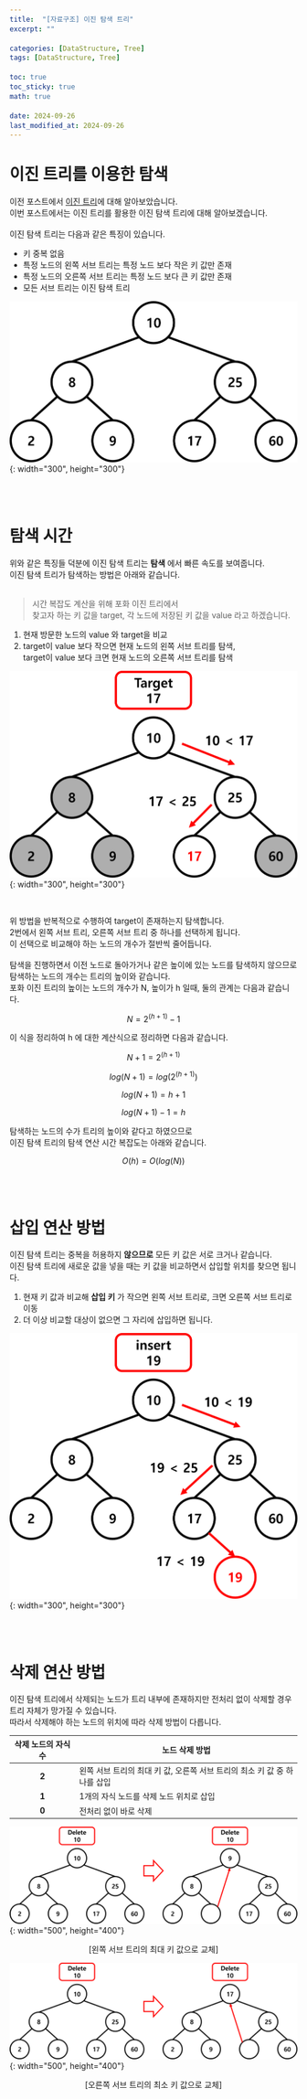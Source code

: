```yaml
---
title:  "[자료구조] 이진 탐색 트리"
excerpt: ""

categories: [DataStructure, Tree]
tags: [DataStructure, Tree]

toc: true
toc_sticky: true
math: true
 
date: 2024-09-26
last_modified_at: 2024-09-26
---
```


# 이진 트리를 이용한 탐색

이전 포스트에서 [이진 트리](https://mgcllee.github.io/posts/BinaryTree/)에 대해 알아보았습니다.  
이번 포스트에서는 이진 트리를 활용한 이진 탐색 트리에 대해 알아보겠습니다.  
<br/>
이진 탐색 트리는 다음과 같은 특징이 있습니다.  

* 키 중복 없음
* 특정 노드의 왼쪽 서브 트리는 특정 노드 보다 작은 키 값만 존재
* 특정 노드의 오른쪽 서브 트리는 특정 노드 보다 큰 키 값만 존재
* 모든 서브 트리는 이진 탐색 트리  

![BinarySearchTree](/assets/img/DataStructure/BinarySearchTree_01.png){: width="300", height="300"}  

<br/>
<br/>

# 탐색 시간

위와 같은 특징들 덕분에 이진 탐색 트리는 **탐색** 에서 빠른 속도를 보여줍니다.  
이진 탐색 트리가 탐색하는 방법은 아래와 같습니다.  
<br/>

> 시간 복잡도 계산을 위해 포화 이진 트리에서  
> 찾고자 하는 키 값을 target, 각 노드에 저장된 키 값을 value 라고 하겠습니다.  

1. 현재 방문한 노드의 value 와 target을 비교
2. target이 value 보다 작으면 현재 노드의 왼쪽 서브 트리를 탐색,  
   target이 value 보다 크면 현재 노드의 오른쪽 서브 트리를 탐색  

![BinarySearchTree](/assets/img/DataStructure/BinarySearchTree_02.png){: width="300", height="300"}  

<br/>

위 방법을 반복적으로 수행하여 target이 존재하는지 탐색합니다.  
2번에서 왼쪽 서브 트리, 오른쪽 서브 트리 중 하나를 선택하게 됩니다.  
이 선택으로 비교해야 하는 노드의 개수가 절반씩 줄어듭니다.  
<br/>
탐색을 진행하면서 이전 노드로 돌아가거나 같은 높이에 있는 노드를 탐색하지 않으므로  
탐색하는 노드의 개수는 트리의 높이와 같습니다.  
포화 이진 트리의 높이는 노드의 개수가 N, 높이가 h 일때, 둘의 관계는 다음과 같습니다.  

$$N = 2^{(h + 1)} - 1$$ 

이 식을 정리하여 h 에 대한 계산식으로 정리하면 다음과 같습니다.  

$$N + 1 = 2^{(h + 1)}$$  

$$log(N + 1) = log(2^{(h + 1)})$$  

$$log(N + 1) = h + 1$$  

$$log(N + 1) - 1 = h$$  

탐색하는 노드의 수가 트리의 높이와 같다고 하였으므로  
이진 탐색 트리의 탐색 연산 시간 복잡도는 아래와 같습니다.  

$$O(h) = O(log(N))$$  

<br/>
<br/>

# 삽입 연산 방법

이진 탐색 트리는 중복을 허용하지 **않으므로** 모든 키 값은 서로 크거나 같습니다.  
이진 탐색 트리에 새로운 값을 넣을 때는 키 값을 비교하면서 삽입할 위치를 찾으면 됩니다.  

1. 현재 키 값과 비교해 **삽입 키** 가 작으면 왼쪽 서브 트리로, 크면 오른쪽 서브 트리로 이동  
2. 더 이상 비교할 대상이 없으면 그 자리에 삽입하면 됩니다.  

![BinarySearchTree](/assets/img/DataStructure/BinarySearchTree_03.png){: width="300", height="300"}  

<br/>
<br/>

# 삭제 연산 방법

이진 탐색 트리에서 삭제되는 노드가 트리 내부에 존재하지만 전처리 없이 삭제할 경우  
트리 자체가 망가질 수 있습니다.  
따라서 삭제해야 하는 노드의 위치에 따라 삭제 방법이 다릅니다.  

|삭제 노드의 자식 수|노드 삭제 방법|
|---|---|
|**<center>2</center>**|왼쪽 서브 트리의 최대 키 값, 오른쪽 서브 트리의 최소 키 값 중 하나를 삽입|
|**<center>1</center>**|1개의 자식 노드를 삭제 노드 위치로 삽입|
|**<center>0</center>**|전처리 없이 바로 삭제|


![BinarySearchTree](/assets/img/DataStructure/BinarySearchTree_04.png){: width="500", height="400"}  

<center>[왼쪽 서브 트리의 최대 키 값으로 교체]</center>

![BinarySearchTree](/assets/img/DataStructure/BinarySearchTree_05.png){: width="500", height="400"}  

<center>[오른쪽 서브 트리의 최소 키 값으로 교체]</center>